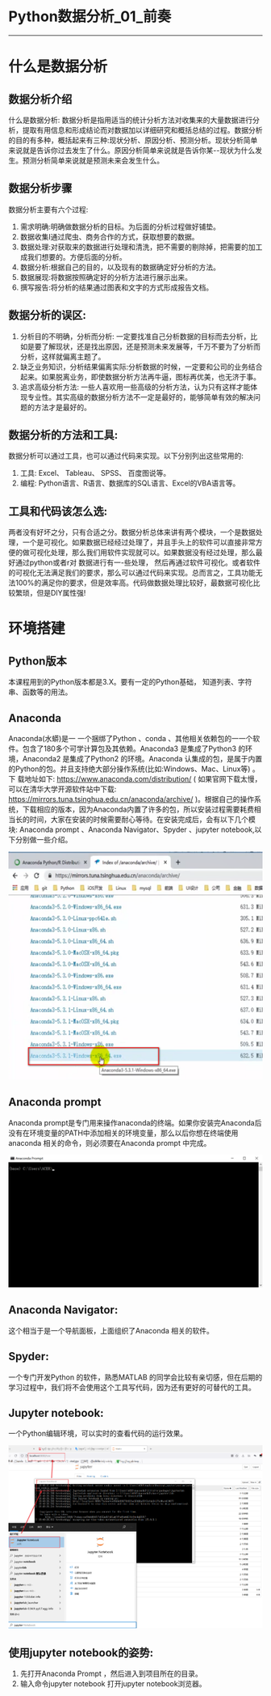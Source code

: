 #   Python数据分析_01_前奏

----

#   什么是数据分析
##  数据分析介绍
什么是数据分析:
数据分析是指用适当的统计分析方法对收集来的大量数据进行分析，提取有用信息和形成结论而对数据加以详细研究和概括总结的过程。数据分析的目的有多种，概括起来有三种:现状分析、原因分析、预测分析。现状分析简单来说就是告诉你过去发生了什么。原因分析简单来说就是告诉你某--现状为什么发生。预测分析简单来说就是预测未来会发生什么。

##  数据分析步骤 

数据分析主要有六个过程:

1.  需求明确:明确做数据分析的目标。为后面的分析过程做好铺垫。
2.  数据收集I通过爬虫、商务合作的方式，获取想要的数据。
3.  数据处理:对获取来的数据进行处理和清洗，把不需要的剔除掉，把需要的加工成我们想要的。方便后面的分析。
4.  数据分析:根据自己的目的，以及现有的数据确定好分析的方法。
5.  数据展现:将数据按照确定好的分析方法进行展示出来。
6.  撰写报告:将分析的结果通过图表和文字的方式形成报告文档。

##  数据分析的误区:
1.  分析目的不明确，分析而分析: 一定要找准自己分析数据的目标而去分析，比如是要了解现状，还是找出原因，还是预测未来发展等，千万不要为了分析而分析，这样就偏离主题了。
2.  缺乏业务知识，分析结果偏离实际:分析数据的时候，一定要和公司的业务结合起来。如果脱离业务，即使数据分析方法再牛逼，图标再优美，也无济于事。
3.  追求高级分析方法: 一些人喜欢用一些高级的分析方法，认为只有这样才能体现专业性。其实高级的数据分析方法不一定是最好的，能够简单有效的解决问题的方法才是最好的。

##  数据分析的方法和工具:
数据分析可以通过工具，也可以通过代码来实现。以下分别列出这些常用的:

1.  工具: Excel、 Tableau、 SPSS、 百度图说等。
2.  编程: Python语言、R语言、数据库的SQL语言、Excel的VBA语言等。

##  工具和代码该怎么选:
两者没有好坏之分，只有合适之分。数据分析总体来讲有两个模块，一个是数据处理，一个是可视化。如果数据已经经过处理了，并且手头上的软件可以直接非常方便的做可视化处理，那么我们用软件实现就可以。如果数据没有经过处理，那么最好通过python或者r对 数据进行有一-些处理， 然后再通过软件可视化。或者软件的可视化无法满足我们的要求，那么可以通过代码来实现。总而言之，工具功能无法100%的满足你的要求，但是效率高。代码做数据处理比较好，最数据可视化比较繁琐，但是DIY属性强!

#   环境搭建

##  Python版本 
本课程用到的Python版本都是3.X。要有一定的Python基础， 知道列表、字符串、函数等的用法。

##  Anaconda
Anaconda(水蟒)是一 一个捆绑了Python 、conda 、其他相关依赖包的一一个软件。包含了180多个可学计算包及其依赖。Anaconda3 是集成了Python3 的环境，Anaconda2 是集成了Python2 的环境。Anaconda 认集成的包，是属于内置的Python的包。并且支持绝大部分操作系统(比如:Windows、Mac、Linux等) 。下 载地址如下: https://www.anaconda.com/distribution/ ( 如果官网下载太慢，可以在清华大学开源软件站中下载: https://mirrors.tuna.tsinghua.edu.cn/anaconda/archive/ )。根据自己的操作系统，下载相应的版本，因为Anaconda内置了许多的包，所以安装过程需要耗费相当长的时间，大家在安装的时候需要耐心等待。在安装完成后，会有以下几个模块: Anaconda prompt 、Anaconda Navigator、Spyder 、jupyter notebook,以下分别做一些介绍。

![](../images/2021/07/20210716113026.png)

##  Anaconda prompt
Anaconda prompt是专门用来操作anaconda的终端。如果你安装完Anaconda后没有在环境变量的PATH中添加相关的环境变量，那么以后你想在终端使用anaconda 相关的命令，则必须要在Anaconda prompt 中完成。

![](../images/2021/07/20210718182946.png)

##  Anaconda Navigator:
这个相当于是一个导航面板，上面组织了Anaconda 相关的软件。

##  Spyder:
一个专门开发Python 的软件，熟悉MATLAB 的同学会比较有亲切感，但在后期的学习过程中，我们将不会使用这个工具写代码，因为还有更好的可替代的工具。

##  Jupyter notebook:
一个Python编辑环境，可以实时的查看代码的运行效果。

![](../images/2021/07/20210718184143.png)

##  使用jupyter notebook的姿势:
1.  先打开Anaconda Prompt ，然后进入到项目所在的目录。
2.  输入命令jupyter notebook 打开jupyter notebook浏览器。









   
